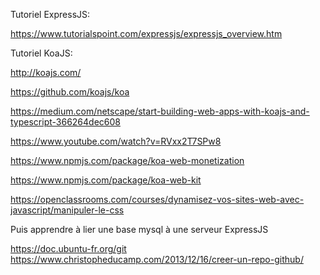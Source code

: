 Tutoriel ExpressJS:

https://www.tutorialspoint.com/expressjs/expressjs_overview.htm

Tutoriel KoaJS:

http://koajs.com/

https://github.com/koajs/koa

https://medium.com/netscape/start-building-web-apps-with-koajs-and-typescript-366264dec608

https://www.youtube.com/watch?v=RVxx2T7SPw8

https://www.npmjs.com/package/koa-web-monetization

https://www.npmjs.com/package/koa-web-kit


https://openclassrooms.com/courses/dynamisez-vos-sites-web-avec-javascript/manipuler-le-css

Puis apprendre à lier une base mysql à une serveur ExpressJS


https://doc.ubuntu-fr.org/git
https://www.christopheducamp.com/2013/12/16/creer-un-repo-github/
